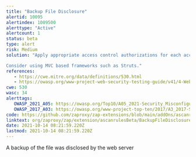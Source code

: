 ```yaml
---
title: "Backup File Disclosure"
alertid: 10095
alertindex: 1009500
alerttype: "Active"
alertcount: 1
status: beta
type: alert
risk: Medium
solution: "Apply appropriate access control authorizations for each access to all restricted URLs, scripts or files.

Consider using MVC based frameworks such as Struts."
references:
   - https://cwe.mitre.org/data/definitions/530.html
   - https://owasp.org/www-project-web-security-testing-guide/v41/4-Web_Application_Security_Testing/02-Configuration_and_Deployment_Management_Testing/04-Review_Old_Backup_and_Unreferenced_Files_for_Sensitive_Information.html
cwe: 530
wasc: 34
alerttags: 
   OWASP_2021_A05: https://owasp.org/Top10/A05_2021-Security_Misconfiguration/
   OWASP_2017_A03: https://owasp.org/www-project-top-ten/2017/A3_2017-Sensitive_Data_Exposure.html
code: https://github.com/zaproxy/zap-extensions/blob/main/addOns/ascanrulesBeta/src/main/java/org/zaproxy/zap/extension/ascanrulesBeta/BackupFileDisclosureScanRule.java
linktext: org/zaproxy/zap/extension/ascanrulesBeta/BackupFileDisclosureScanRule.java
date: 2021-10-14 08:21:59.220Z
lastmod: 2021-10-14 08:21:59.220Z
---
```

A backup of the file was disclosed by the web server
